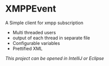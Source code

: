 # XMPPEvent
A Simple client for xmpp subscription
* Multi threaded users 
* output of each thread in separate file 
* Configurable variables 
* Prettified XML 

 _This project can be opened in IntelliJ or Eclipse_ 
